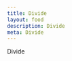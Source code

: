 ```yaml
---
title: Divide
layout: food
description: Divide
meta: Divide
---
```


Divide

<section class="container">
<div id="parent" style="width: 400px; height: 400px" data-depth="1"></div>
<script src="/feed/divide.js"></script>
</section>
